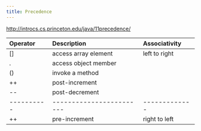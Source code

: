 ```yaml
---
title: Precedence
---
```


<!-- TODO my own table engine -->
<!-- TODO complete this table -->

http://introcs.cs.princeton.edu/java/11precedence/

| Operator   | Description              | Associativity |
| :--------- | :-------------           | :------       |
| []         | access array element     | left to right |
| .          | access object member     |               |
| ()         | invoke a method          |               |
| ++         | post-increment           |               |
| --         | post-decrement           |               |
| ---------- | ------------------------ | ------------- |
| ++         | pre-increment            | right to left |
